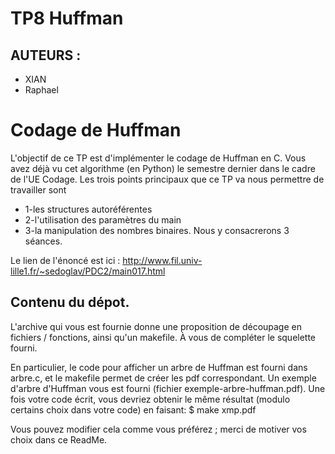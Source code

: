 # TP8 Huffman

## AUTEURS :
- XIAN
- Raphael


# Codage de Huffman

L'objectif de ce TP est d'implémenter le codage de Huffman en C. Vous avez déjà vu cet algorithme (en Python) le semestre dernier dans le cadre de l'UE Codage. Les trois points principaux que ce TP va nous permettre de travailler sont
- 1-les structures autoréférentes 
- 2-l'utilisation des paramètres du main
- 3-la manipulation des nombres binaires. Nous y consacrerons 3 séances.

Le lien de l'énoncé est ici :
http://www.fil.univ-lille1.fr/~sedoglav/PDC2/main017.html

## Contenu du dépot.

L'archive qui vous est fournie donne une proposition de découpage en fichiers / fonctions, ainsi qu'un makefile. À vous de compléter le squelette fourni.

En particulier, le code pour afficher un arbre de Huffman est fourni dans arbre.c, et le makefile permet de créer les pdf correspondant. Un exemple d'arbre d'Huffman vous est fourni (fichier exemple-arbre-huffman.pdf). Une fois votre code écrit, vous devriez obtenir le même résultat (modulo certains choix dans votre code) en faisant:
$ make xmp.pdf

Vous pouvez modifier cela comme vous préférez ; merci de motiver vos choix dans ce ReadMe.

